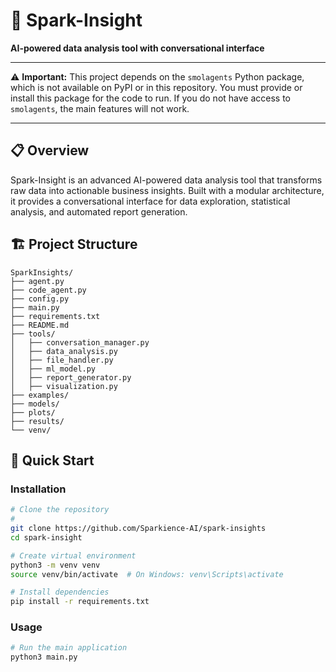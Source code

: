 # 🚀 Spark-Insight

**AI-powered data analysis tool with conversational interface**

---

⚠️ **Important:** This project depends on the `smolagents` Python package, which is not available on PyPI or in this repository. You must provide or install this package for the code to run. If you do not have access to `smolagents`, the main features will not work.

---

## 📋 Overview

Spark-Insight is an advanced AI-powered data analysis tool that transforms raw data into actionable business insights. Built with a modular architecture, it provides a conversational interface for data exploration, statistical analysis, and automated report generation.

## 🏗️ Project Structure

```
SparkInsights/
├── agent.py
├── code_agent.py
├── config.py
├── main.py
├── requirements.txt
├── README.md
├── tools/
│   ├── conversation_manager.py
│   ├── data_analysis.py
│   ├── file_handler.py
│   ├── ml_model.py
│   ├── report_generator.py
│   ├── visualization.py
├── examples/
├── models/
├── plots/
├── results/
└── venv/
```

## 🚀 Quick Start

### Installation

```bash
# Clone the repository
# 
git clone https://github.com/Sparkience-AI/spark-insights
cd spark-insight

# Create virtual environment
python3 -m venv venv
source venv/bin/activate  # On Windows: venv\Scripts\activate

# Install dependencies
pip install -r requirements.txt
```

### Usage

```bash
# Run the main application
python3 main.py
```
